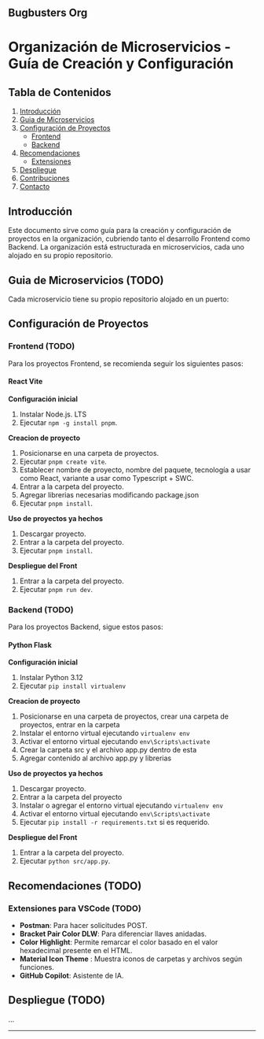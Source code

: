 ## Bugbusters Org

# Organización de Microservicios - Guía de Creación y Configuración

## Tabla de Contenidos
1. [Introducción](#introducción)
2. [Guia de Microservicios](#guia-de-microservicios)
3. [Configuración de Proyectos](#configuración-de-proyectos)
   - [Frontend](#frontend)
   - [Backend](#backend)
4. [Recomendaciones](#recomendaciones)
   - [Extensiones](#extensiones)
6. [Despliegue](#despliegue)
7. [Contribuciones](#contribuciones)
8. [Contacto](#contacto)

## Introducción
Este documento sirve como guía para la creación y configuración de proyectos en la organización, cubriendo tanto el desarrollo Frontend como Backend. La organización está estructurada en microservicios, cada uno alojado en su propio repositorio.

## Guia de Microservicios (TODO)
Cada microservicio tiene su propio repositorio alojado en un puerto:

## Configuración de Proyectos

### Frontend (TODO)
Para los proyectos Frontend, se recomienda seguir los siguientes pasos:
#### React Vite

**Configuración inicial**
1. Instalar Node.js. LTS
2. Ejecutar `npm -g install pnpm`.

**Creacion de proyecto**
1. Posicionarse en una carpeta de proyectos.
2. Ejecutar `pnpm create vite`.
3. Establecer nombre de proyecto, nombre del paquete, tecnología a usar como React, variante a usar como Typescript + SWC.
4. Entrar a la carpeta del proyecto.
5. Agregar librerias necesarias modificando package.json
6. Ejecutar `pnpm install`.

**Uso de proyectos ya hechos**
1. Descargar proyecto.
2. Entrar a la carpeta del proyecto.
3. Ejecutar `pnpm install`.

**Despliegue del Front**
1. Entrar a la carpeta del proyecto.
2. Ejecutar `pnpm run dev`.

### Backend (TODO)
Para los proyectos Backend, sigue estos pasos:
#### Python Flask

**Configuración inicial**
1. Instalar Python 3.12
2. Ejecutar `pip install virtualenv`

**Creacion de proyecto**
1. Posicionarse en una carpeta de proyectos, crear una carpeta de proyectos, entrar en la carpeta
2. Instalar el entorno virtual ejecutando `virtualenv env`
3. Activar el entorno virtual ejecutando `env\Scripts\activate`
4. Crear la carpeta src y el archivo app.py dentro de esta
5. Agregar contenido al archivo app.py y librerias

**Uso de proyectos ya hechos**
1. Descargar proyecto.
2. Entrar a la carpeta del proyecto
3. Instalar o agregar el entorno virtual ejecutando `virtualenv env`
4. Activar el entorno virtual ejecutando `env\Scripts\activate` 
5. Ejecutar `pip install -r requirements.txt` si es requerido.

**Despliegue del Front**
1. Entrar a la carpeta del proyecto.
2. Ejecutar `python src/app.py`.

## Recomendaciones (TODO)
### Extensiones para VSCode (TODO)
- **Postman**: Para hacer solicitudes POST.
- **Bracket Pair Color DLW**: Para diferenciar llaves anidadas.
- **Color Highlight**: Permite remarcar el color basado en el valor hexadecimal presente en el HTML.
- **Material Icon Theme** : Muestra iconos de carpetas y archivos según funciones.
- **GitHub Copilot**: Asistente de IA.

## Despliegue (TODO)
...

---
